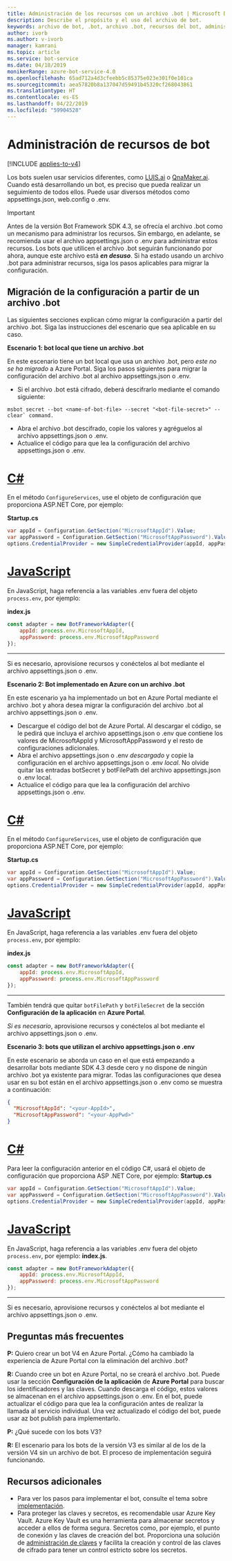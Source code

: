 ```yaml
---
title: Administración de los recursos con un archivo .bot | Microsoft Docs
description: Describe el propósito y el uso del archivo de bot.
keywords: archivo de bot, .bot, archivo .bot, recursos del bot, administrar recursos de bot
author: ivorb
ms.author: v-ivorb
manager: kamrani
ms.topic: article
ms.service: bot-service
ms.date: 04/18/2019
monikerRange: azure-bot-service-4.0
ms.openlocfilehash: 65ad712a4d3cfeebb5c85375e023e301f0e101ca
ms.sourcegitcommit: aea57820b8a137047d59491b45320cf268043861
ms.translationtype: HT
ms.contentlocale: es-ES
ms.lasthandoff: 04/22/2019
ms.locfileid: "59904528"
---
```

# <a name="manage-bot-resources"></a>Administración de recursos de bot

[!INCLUDE [applies-to-v4](../includes/applies-to.md)]

Los bots suelen usar servicios diferentes, como [LUIS.ai](https://luis.ai) o [QnaMaker.ai](https://qnamaker.ai). Cuando está desarrollando un bot, es preciso que pueda realizar un seguimiento de todos ellos. Puede usar diversos métodos como appsettings.json, web.config o .env. 

> [!IMPORTANT]
> Antes de la versión Bot Framework SDK 4.3, se ofrecía el archivo .bot como un mecanismo para administrar los recursos. Sin embargo, en adelante, se recomienda usar el archivo appsettings.json o .env para administrar estos recursos. Los bots que utilicen el archivo .bot seguirán funcionando por ahora, aunque este archivo está **_en desuso_**. Si ha estado usando un archivo .bot para administrar recursos, siga los pasos aplicables para migrar la configuración. 

## <a name="migrating-settings-from-bot-file"></a>Migración de la configuración a partir de un archivo .bot
Las siguientes secciones explican cómo migrar la configuración a partir del archivo .bot. Siga las instrucciones del escenario que sea aplicable en su caso.

**Escenario 1: bot local que tiene un archivo .bot**

En este escenario tiene un bot local que usa un archivo .bot, pero _este no se ha migrado_ a Azure Portal. Siga los pasos siguientes para migrar la configuración del archivo .bot al archivo appsettings.json o .env.

- Si el archivo .bot está cifrado, deberá descifrarlo mediante el comando siguiente:

```cli
msbot secret --bot <name-of-bot-file> --secret "<bot-file-secret>" --clear` command.
```

- Abra el archivo .bot descifrado, copie los valores y agréguelos al archivo appsettings.json o .env.
- Actualice el código para que lea la configuración del archivo appsettings.json o .env.

# <a name="ctabcsharp"></a>[C#](#tab/csharp)

En el método `ConfigureServices`, use el objeto de configuración que proporciona ASP.NET Core, por ejemplo: 

**Startup.cs**
```csharp
var appId = Configuration.GetSection("MicrosoftAppId").Value;
var appPassword = Configuration.GetSection("MicrosoftAppPassword").Value;
options.CredentialProvider = new SimpleCredentialProvider(appId, appPassword);
```
# <a name="javascripttabjs"></a>[JavaScript](#tab/js)

En JavaScript, haga referencia a las variables .env fuera del objeto `process.env`, por ejemplo:
   
**index.js**

```js
const adapter = new BotFrameworkAdapter({
    appId: process.env.MicrosoftAppId,
    appPassword: process.env.MicrosoftAppPassword
});
```
---

Si es necesario, aprovisione recursos y conéctelos al bot mediante el archivo appsettings.json o .env.

**Escenario 2: Bot implementado en Azure con un archivo .bot**

En este escenario ya ha implementado un bot en Azure Portal mediante el archivo .bot y ahora desea migrar la configuración del archivo .bot al archivo appsettings.json o .env.

- Descargue el código del bot de Azure Portal. Al descargar el código, se le pedirá que incluya el archivo appsettings.json o .env que contiene los valores de MicrosoftAppId y MicrosoftAppPassword y el resto de configuraciones adicionales. 
- Abra el archivo appsettings.json o .env _descargado_ y copie la configuración en el archivo appsettings.json o .env _local_. No olvide quitar las entradas botSecret y botFilePath del archivo appsettings.json o .env local.
- Actualice el código para que lea la configuración del archivo appsettings.json o .env.

# <a name="ctabcsharp"></a>[C#](#tab/csharp)
En el método `ConfigureServices`, use el objeto de configuración que proporciona ASP.NET Core, por ejemplo: 

**Startup.cs**
```csharp
var appId = Configuration.GetSection("MicrosoftAppId").Value;
var appPassword = Configuration.GetSection("MicrosoftAppPassword").Value;
options.CredentialProvider = new SimpleCredentialProvider(appId, appPassword);
```
# <a name="javascripttabjs"></a>[JavaScript](#tab/js)
En JavaScript, haga referencia a las variables .env fuera del objeto `process.env`, por ejemplo:
   
**index.js**

```js
const adapter = new BotFrameworkAdapter({
    appId: process.env.MicrosoftAppId,
    appPassword: process.env.MicrosoftAppPassword
});
```
---

También tendrá que quitar `botFilePath` y `botFileSecret` de la sección **Configuración de la aplicación** en **Azure Portal**.

_Si es necesario_, aprovisione recursos y conéctelos al bot mediante el archivo appsettings.json o .env.

**Escenario 3: bots que utilizan el archivo appsettings.json o .env**

En este escenario se aborda un caso en el que está empezando a desarrollar bots mediante SDK 4.3 desde cero y no dispone de ningún archivo .bot ya existente para migrar. Todas las configuraciones que desea usar en su bot están en el archivo appsettings.json o .env como se muestra a continuación:

```JSON
{
  "MicrosoftAppId": "<your-AppId>",
  "MicrosoftAppPassword": "<your-AppPwd>"
}
```

# <a name="ctabcsharp"></a>[C#](#tab/csharp)

Para leer la configuración anterior en el código C#, usará el objeto de configuración que proporciona ASP .NET Core, por ejemplo: **Startup.cs**
```csharp
var appId = Configuration.GetSection("MicrosoftAppId").Value;
var appPassword = Configuration.GetSection("MicrosoftAppPassword").Value;
options.CredentialProvider = new SimpleCredentialProvider(appId, appPassword);
```

# <a name="javascripttabjs"></a>[JavaScript](#tab/js)
En JavaScript, haga referencia a las variables .env fuera del objeto `process.env`, por ejemplo: **index.js**.
```js
const adapter = new BotFrameworkAdapter({
    appId: process.env.MicrosoftAppId,
    appPassword: process.env.MicrosoftAppPassword
});
```

---

Si es necesario, aprovisione recursos y conéctelos al bot mediante el archivo appsettings.json o .env.


## <a name="faq"></a>Preguntas más frecuentes
**P:** Quiero crear un bot V4 en Azure Portal. ¿Cómo ha cambiado la experiencia de Azure Portal con la eliminación del archivo .bot?

**R:** Cuando cree un bot en Azure Portal, no se creará el archivo .bot. Puede usar la sección **Configuración de la aplicación** de **Azure Portal** para buscar los identificadores y las claves. Cuando descarga el código, estos valores se almacenan en el archivo appsettings.json o .env. En el bot, puede actualizar el código para que lea la configuración antes de realizar la llamada al servicio individual. Una vez actualizado el código del bot, puede usar az bot publish para implementarlo.

**P:** ¿Qué sucede con los bots V3?

**R:** El escenario para los bots de la versión V3 es similar al de los de la versión V4 sin un archivo de bot. El proceso de implementación seguirá funcionando. 

## <a name="additional-resources"></a>Recursos adicionales
- Para ver los pasos para implementar el bot, consulte el tema sobre [implementación](../bot-builder-deploy-az-cli.md).
- Para proteger las claves y secretos, es recomendable usar Azure Key Vault. Azure Key Vault es una herramienta para almacenar secretos y acceder a ellos de forma segura. Secretos como, por ejemplo, el punto de conexión y las claves de creación del bot. Proporciona una solución de [administración de claves](https://docs.microsoft.com/en-us/azure/key-vault/key-vault-whatis) y facilita la creación y control de las claves de cifrado para tener un control estricto sobre los secretos.


<!--

# Manage resources with a .bot file

Bots usually consume lots of different services, such as [LUIS.ai](https://luis.ai) or [QnaMaker.ai](https://qnamaker.ai). When you are developing a bot, there is no uniform place to store the metadata about the services that are in use.  This prevents us from building tooling that looks at a bot as a whole.

To address this problem, we have created a **.bot file** to act as the place to bring all service references together in one place to 
enable tooling.  For example, the Bot Framework Emulator ([V4](https://aka.ms/Emulator-wiki-getting-started)) uses a  .bot file to create a unified view over the connected services your bot consumes.  

With a .bot file, you can register services like:

* **Localhost** local debugger endpoints
* [**Azure Bot Service**](https://azure.microsoft.com/en-us/services/bot-service/) Azure Bot Service registrations.
* [**LUIS.AI**](https://www.luis.ai/) LUIS gives your bot the ability to communicate with people using natural language.. 
* [**QnA Maker**](https://qnamaker.ai/) Build, train and publish a simple question and answer bot based on FAQ URLs, structured documents or editorial content in minutes.
* [**Dispatch**](https://github.com/Microsoft/botbuilder-tools/tree/master/packages/Dispatch) models for dispatching across multiple services.
* [**Azure Application Insights**](https://azure.microsoft.com/en-us/services/application-insights/) for insights and bot analytics.
* [**Azure Blob Storage**](https://azure.microsoft.com/en-us/services/storage/blobs/) for bot state persistence. 
* [**Azure Cosmos DB**](https://azure.microsoft.com/en-us/services/cosmos-db/) - globally distributed, multi-model database service to persist bot state.

Apart from these, your bot might rely on other custom services. You can leverage the [generic service](https://github.com/Microsoft/botbuilder-tools/blob/master/packages/MSBot/docs/add-services.md) capability to connect a generic service configuration.

## When is a .bot file created? 
- If you create a bot using [Azure Bot Service](https://ms.portal.azure.com/#blade/Microsoft_Azure_Marketplace/GalleryResultsListBlade/selectedSubMenuItemId/%7B%22menuItemId%22%3A%22gallery%2FCognitiveServices_MP%2FBotService%22%2C%22resourceGroupId%22%3A%22%22%2C%22resourceGroupLocation%22%3A%22%22%2C%22dontDiscardJourney%22%3Afalse%2C%22launchingContext%22%3A%7B%22source%22%3A%5B%22GalleryFeaturedMenuItemPart%22%5D%2C%22menuItemId%22%3A%22CognitiveServices_MP%22%2C%22subMenuItemId%22%3A%22BotService%22%7D%7D), a .bot file is automatically created for you with list of connected services provisioned. The .bot is encrypted by default.
- If you create a bot using Bot Framework V4 SDK [Template](https://marketplace.visualstudio.com/items?itemName=BotBuilder.botbuilderv4) for Visual Studio or using Bot Builder [Yeoman Generator](https://www.npmjs.com/package/generator-botbuilder), a .bot file is automatically created. No connected services are provisioned in this flow and the bot file is not encrypted.
- If you are starting with [BotBuilder-samples](https://github.com/Microsoft/botbuilder-samples), every sample for Bot Framework V4 SDK includes a .bot file and the .bot file is not encrypted. 
- You can also create a bot file using the [MSBot](https://github.com/Microsoft/botbuilder-tools/blob/master/packages/MSBot/README.md) tool.

## What does a bot file look like? 
Take a look at a sample [.bot](https://github.com/Microsoft/botbuilder-tools/blob/master/packages/MSBot/docs/sample-bot-file.json) file.
To learn about encrypting and decrypting the .bot file, see [Bot Secrets](https://github.com/Microsoft/botbuilder-tools/blob/master/packages/MSBot/docs/bot-file-encryption.md).

## Why do I need a .bot file?

A .bot file is **not** a requirement to build bots with Bot Framework SDK. You can continue to use appsettings.json, web.config, env, 
keyvault or any mechanism you see fit to keep track of service references and keys that your bot depends on. However, to test
the bot using the Emulator, you'll need a .bot file. The good news is that Emulator can create a .bot file for testing. To do that, 
start the Emulator, click on the **create a new bot configuration** link on the Welcome page. In the dialog box that appears, type a **Bot name** and an **Endpoint URL**. Then connect.

The advantages of using .bot file are:
- Provides a standard way of storing resources regardless of the language/platform you use.   
- Bot Framework Emulator and CLI tools rely on and work great with tracking connected services in a consistent format (in a .bot file) 
- Elegant tooling solutions around services creation and management is harder without a well defined schema (.bot file).  


## Using .bot file in your Bot Framework SDK bot

You can use the .bot file to get service configuration information in your bot's code. The BotFramework-Configuration library available 
for [C#](https://www.nuget.org/packages/Microsoft.Bot.Configuration) and [JS](https://www.npmjs.com/package/botframework-config) helps you load a bot file and supports several methods to query and get the appropriate service configuration information.

## Additional resources
Refer to [MSBot](https://github.com/Microsoft/botbuilder-tools/blob/master/packages/MSBot/README.md) readme file for more information on using a bot file.

-->

